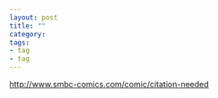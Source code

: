 ```yaml
---
layout: post
title: ""
category: 
tags: 
- tag
- tag
---
```


http://www.smbc-comics.com/comic/citation-needed